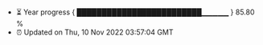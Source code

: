 - ⏳ Year progress { █████████████████████████▁▁▁▁▁ } 85.80 %
- ⏰ Updated on Thu, 10 Nov 2022 03:57:04 GMT

